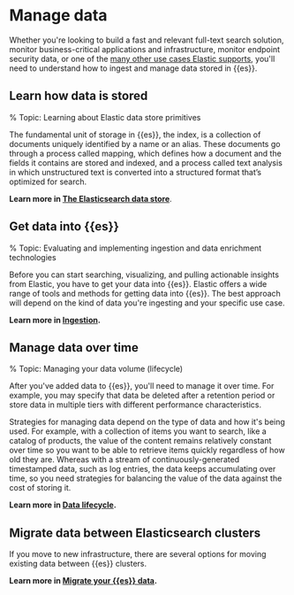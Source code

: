 # Manage data

Whether you're looking to build a fast and relevant full-text search solution, monitor business-critical applications and infrastructure, monitor endpoint security data, or one of the [many other use cases Elastic supports](/get-started/index.md#elasticsearch-intro-use-cases), you'll need to understand how to ingest and manage data stored in {{es}}.

## Learn how data is stored

% Topic: Learning about Elastic data store primitives

The fundamental unit of storage in {{es}}, the index, is a collection of documents uniquely identified by a name or an alias. These documents go through a process called mapping, which defines how a document and the fields it contains are stored and indexed, and a process called text analysis in which unstructured text is converted into a structured format that’s optimized for search.

**Learn more in [The Elasticsearch data store](/manage-data/data-store.md)**.

## Get data into {{es}}

% Topic: Evaluating and implementing ingestion and data enrichment technologies

Before you can start searching, visualizing, and pulling actionable insights from Elastic, you have to get your data into {{es}}.  Elastic offers a wide range of tools and methods for getting data into {{es}}. The best approach will depend on the kind of data you're ingesting and your specific use case.

**Learn more in [Ingestion](/manage-data/ingest.md).**

## Manage data over time

% Topic: Managing your data volume (lifecycle)

After you've added data to {{es}}, you'll need to manage it over time. For example, you may specify that data be deleted after a retention period or store data in multiple tiers with different performance characteristics.

Strategies for managing data depend on the type of data and how it's being used. For example, with a collection of items you want to search, like a catalog of products, the value of the content remains relatively constant over time so you want to be able to retrieve items quickly regardless of how old they are. Whereas with a stream of continuously-generated timestamped data, such as log entries, the data keeps accumulating over time, so you need strategies for balancing the value of the data against the cost of storing it.

**Learn more in [Data lifecycle](/manage-data/lifecycle.md).**

## Migrate data between Elasticsearch clusters

If you move to new infrastructure, there are several options for moving existing data between {{es}} clusters.

**Learn more in [Migrate your {{es}} data](/manage-data/migrate.md).**